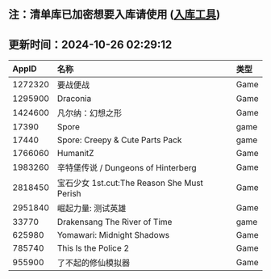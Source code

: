 ## 注：清单库已加密想要入库请使用 ([入库工具](https://github.com/BlankTMing/ManifestAutoUpdate/releases))

## 更新时间：2024-10-26 02:29:12
| AppID | 名称 | 类型  |
| :-------------------- | :----------------------------- | :----------- |
| 1272320 | 要战便战| Game |
| 1295900 | Draconia| Game |
| 1424600 | 凡尔纳：幻想之形| Game |
| 17390 | Spore| game |
| 17440 | Spore: Creepy & Cute Parts Pack| game |
| 1766060 | HumanitZ| Game |
| 1983260 | 辛特堡传说 / Dungeons of Hinterberg| Game |
| 2818450 | 宝石少女 1st.cut:The Reason She Must Perish| Game |
| 2951840 | 崛起力量: 测试英雄| Game |
| 33770 | Drakensang The River of Time| game |
| 625980 | Yomawari: Midnight Shadows| Game |
| 785740 | This Is the Police 2| Game |
| 955900 | 了不起的修仙模拟器| Game |
